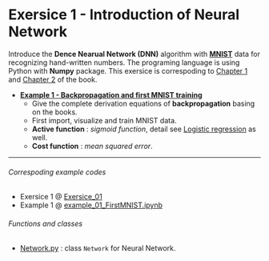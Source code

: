# Exersice 1 - Introduction of Neural Network
Introduce the **Dence Nearual Network (DNN)** algorithm with **[MNIST](http://yann.lecun.com/exdb/mnist/)** data for recognizing hand-written numbers. The programing language is using Python with **Numpy** package. This exersice is correspoding to [Chapter 1](http://neuralnetworksanddeeplearning.com/chap1.html) and [Chapter 2](http://neuralnetworksanddeeplearning.com/chap2.html) of the book.

- [**Example 1 - Backpropagation and first MNIST training**](https://nbviewer.jupyter.org/github/juifa-tsai/workbook_MachineLearning/blob/master/Neural_Network_And_Deeplearning_MN/Exersice_01/example_01_FirstMNIST.ipynb)
   - Give the complete derivation equations of **backpropagation** basing on the books.
   - First import, visualize and train MNIST data.
   - **Active function** : *sigmoid function*, detail see [Logistic regression](../../Machine_Learning_in_Python_SR/Chapter_03/example_02_LogisticRegression.ipynb) as well.
   - **Cost function**   : *mean squared error*.

---
###### Correspoding example codes
* Exersice 1 @ [Exersice_01](.)
* Example 1 @ [example_01_FirstMNIST.ipynb](example_01_FirstMNIST.ipynb)

###### Functions and classes
* [Network.py](Network.py) : class `Network` for Neural Network.
